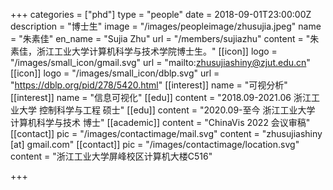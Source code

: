 +++
categories = ["phd"]
type = "people"
date = 2018-09-01T23:00:00Z
description = "博士生"
image = "/images/peopleimage/zhusujia.jpeg"
name = "朱素佳"
en_name = "Sujia Zhu"
url = "/members/sujiazhu"
content = "朱素佳，浙江工业大学计算机科学与技术学院博士生。"
[[icon]]
logo = "/images/small_icon/gmail.svg"
url = "mailto:zhusujiashiny@zjut.edu.cn"
[[icon]]
logo = "/images/small_icon/dblp.svg"
url = "https://dblp.org/pid/278/5420.html"
[[interest]]
name = "可视分析"
[[interest]]
name = "信息可视化"
[[edu]]
content = "2018.09-2021.06 浙江工业大学 控制科学与工程 硕士"
[[edu]]
content = "2020.09-至今 浙江工业大学 计算机科学与技术 博士"
[[academic]]
content = "ChinaVis 2022 会议审稿"
[[contact]]
pic = "/images/contactimage/mail.svg"
content = "zhusujiashiny [at] gmail.com"
[[contact]]
pic = "/images/contactimage/location.svg"
content = "浙江工业大学屏峰校区计算机大楼C516"

+++